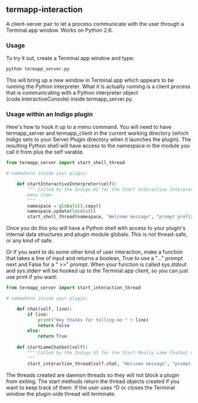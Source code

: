 ## termapp-interaction 

A client-server pair to let a process communicate with the user
through a Terminal.app window. Works on Python 2.6.

### Usage
To try it out, create a Terminal.app window and type:

```sh
python termapp_server.py
```

This will bring up a new window in Terminal.app which appears to be
running the Python interpreter. What it is actually running is a
client process that is communicating with a Python interpreter object
(code.InteractiveConsole) inside termapp_server.py.

### Usage within an Indigo plugin

Here's how to hook it up to a menu command. You will need to have
termapp_server and termapp_client in the current working directory
(which Indigo sets to your Server Plugin directory when it launches
the plugin). The resulting Python shell will have access to the
namespace in the module you call it from plus the self varable.
    
```py
from termapp_server import start_shell_thread

# somewhere inside your plugin:

    def startInteractiveInterpreter(self):
        """ Called by the Indigo UI for the Start Interactive Interpreter
        menu item.
        """
        namespace = globals().copy()
        namespace.update(locals())
        start_shell_thread(namespace, "Welcome message", "prompt prefix")
```

Once you do this you will have a Python shell with access to your
plugin's internal data structures and plugin module globals. This is
not thread-safe, or any kind of safe.

Or if you want to do some other kind of user interaction, make a function that
takes a line of input and returns a boolean, True to use a "..." prompt next
and False for a " >>" prompt. When your function is called sys.stdout and 
sys.stderr will be hooked up to the Terminal.app client, so you can just use
print if you want:

```py
from termapp_server import start_interaction_thread

# somewhere inside your plugin:

    def chat(self, line):
        if line:
            print("Hey thanks for telling me " + line)
            return False
        else:
            return True
    
    def startLameChatbot(self):
        """ Called by the Indigo UI for the Start Really Lame Chatbot menu item.
        """
        start_interaction_thread(self.chat, "Welcome message", "prompt prefix")
```

The threads created are daemon threads so they will not block a plugin
from exiting. The start methods return the thread objects created if
you want to keep track of them. If the user uses ^D or closes the
Terminal window the plugin-side thread will terminate.
